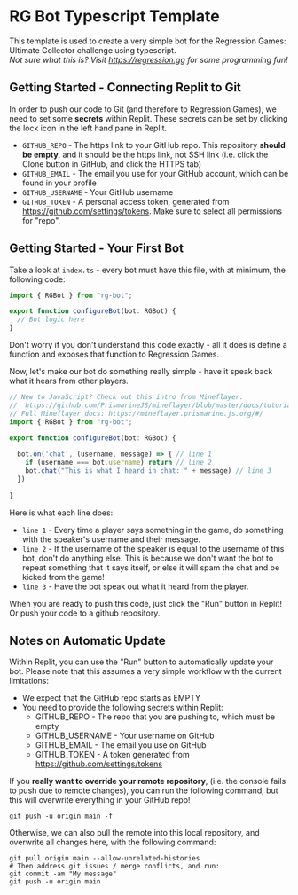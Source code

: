 # RG Bot Typescript Template

This template is used to create a very simple bot for the Regression Games: Ultimate Collector challenge using typescript.  
_Not sure what this is? Visit https://regression.gg for some programming fun!_

## Getting Started - Connecting Replit to Git

In order to push our code to Git (and therefore to Regression Games), we need to set some **secrets** within Replit. These secrets can be set by clicking the lock icon in the left hand pane in Replit.

* `GITHUB_REPO` - The https link to your GitHub repo. This repository **should be empty**, and it should be the https link, not SSH link (i.e. click the Clone button in GitHub, and click the HTTPS tab)
* `GITHUB_EMAIL` - The email you use for your GitHub account, which can be found in your profile
* `GITHUB_USERNAME` - Your GitHub username
* `GITHUB_TOKEN` - A personal access token, generated from https://github.com/settings/tokens. Make sure to select all permissions for "repo".

## Getting Started - Your First Bot

Take a look at `index.ts` - every bot must have this file, with at minimum, the following code:

```javascript
import { RGBot } from "rg-bot";

export function configureBot(bot: RGBot) {
  // Bot logic here
}
```

Don't worry if you don't understand this code exactly - all it does is define a function and exposes that function to Regression Games.

Now, let's make our bot do something really simple - have it speak back what it hears from other players.

```javascript
// New to JavaScript? Check out this intro from Mineflayer:
//  https://github.com/PrismarineJS/mineflayer/blob/master/docs/tutorial.md#javascript-basics
// Full Mineflayer docs: https://mineflayer.prismarine.js.org/#/
import { RGBot } from "rg-bot";

export function configureBot(bot: RGBot) {
  
  bot.on('chat', (username, message) => { // line 1
    if (username === bot.username) return // line 2
    bot.chat("This is what I heard in chat: " + message) // line 3
  })
  
}
```

Here is what each line does:
* `line 1` - Every time a player says something in the game, do something with the speaker's username and their message.
* `line 2` - If the username of the speaker is equal to the username of this bot, don't do anything else. This is because we don't want the bot to repeat something that it says itself, or else it will spam the chat and be kicked from the game!
* `line 3` - Have the bot speak out what it heard from the player.

When you are ready to push this code, just click the "Run" button in Replit! Or push your code to a github repository.

## Notes on Automatic Update
Within Replit, you can use the "Run" button to automatically update your bot. Please note that this assumes a very simple workflow with the current limitations:
* We expect that the GitHub repo starts as EMPTY
* You need to provide the following secrets within Replit:
    * GITHUB_REPO - The repo that you are pushing to, which must be empty
    * GITHUB_USERNAME - Your username on GitHub
    * GITHUB_EMAIL - The email you use on GitHub
    * GITHUB_TOKEN - A token generated from https://github.com/settings/tokens

If you **really want to override your remote repository**, (i.e. the console fails to push due to remote changes), you can run the following command, but this will overwrite everything in your GitHub repo!

```
git push -u origin main -f
```

Otherwise, we can also pull the remote into this local repository, and overwrite all changes here, with the following command:

```
git pull origin main --allow-unrelated-histories
# Then address git issues / merge conflicts, and run:
git commit -am "My message"
git push -u origin main
```
